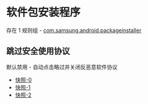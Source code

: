 # 软件包安装程序

存在 1 规则组 - [com.samsung.android.packageinstaller](/src/apps/com.samsung.android.packageinstaller.ts)

## 跳过安全使用协议

默认禁用 - 自动点击略过并关闭反恶意软件协议

- [快照-0](https://i.gkd.li/import/13255641)
- [快照-1](https://i.gkd.li/import/13233686)
- [快照-2](https://i.gkd.li/import/13650528)
